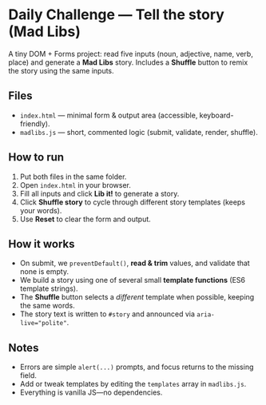 # Daily Challenge — Tell the story (Mad Libs)

A tiny DOM + Forms project: read five inputs (noun, adjective, name, verb, place) and generate a **Mad Libs** story. Includes a **Shuffle** button to remix the story using the same inputs.

## Files
- `index.html` — minimal form & output area (accessible, keyboard-friendly).
- `madlibs.js` — short, commented logic (submit, validate, render, shuffle).

## How to run
1. Put both files in the same folder.
2. Open `index.html` in your browser.
3. Fill all inputs and click **Lib it!** to generate a story.
4. Click **Shuffle story** to cycle through different story templates (keeps your words).
5. Use **Reset** to clear the form and output.

## How it works
- On submit, we `preventDefault()`, **read & trim** values, and validate that none is empty.
- We build a story using one of several small **template functions** (ES6 template strings).
- The **Shuffle** button selects a *different* template when possible, keeping the same words.
- The story text is written to `#story` and announced via `aria-live="polite"`.

## Notes
- Errors are simple `alert(...)` prompts, and focus returns to the missing field.
- Add or tweak templates by editing the `templates` array in `madlibs.js`.
- Everything is vanilla JS—no dependencies.
